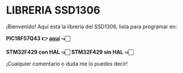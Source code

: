 # LIBRERIA SSD1306

¡Bienvenido! 
Aquí está la librería del SSD1306, lista para programar en:

**PIC18F57Q43 👉 [aquí](https://youtu.be/qmSq_9HEHFo) 👈🏻** 
 
**STM32F429 con HAL 👈🏻**
**STM32F429 sin HAL 👈🏻**


¡Cualquier comentario o duda me lo puedes decir!
